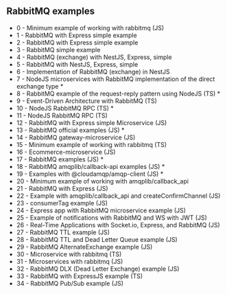 ## RabbitMQ examples

- 0 - Minimum example of working with rabbitmq (JS)
- 1 - RabbitMQ with Express simple example
- 2 - RabbitMQ with Express simple example
- 3 - RabbitMQ simple example
- 4 - RabbitMQ (exchange) with NestJS, Express, simple
- 5 - RabbitMQ with NestJS, Express, simple
- 6 - Implementation of RabbitMQ (exchange) in NestJS
- 7 - NodeJS microservices with RabbitMQ implementation of the direct exchange type \*
- 8 - RabbitMQ example of the request-reply pattern using NodeJS (TS) \*
- 9 - Event-Driven Architecture with RabbitMQ (TS)
- 10 - NodeJS RabbitMQ RPC (TS) \*
- 11 - NodeJS RabbitMQ RPC (TS)
- 12 - RabbitMQ with Express simple Microservice (JS)
- 13 - RabbitMQ official examples (JS) \*
- 14 - RabbitMQ gateway-microservice (JS)
- 15 - Minimum example of working with rabbitmq (TS)
- 16 - Ecommerce-microservice (JS)
- 17 - RabbitMQ examples (JS) \*
- 18 - RabbitMQ amqplib/callback-api examples (JS) \*
- 19 - Examples with @cloudamqp/amqp-client (JS) \*
- 20 - Minimum example of working with amqplib/callback_api
- 21 - RabbitMQ with Express (JS)
- 22 - Example with amqplib/callback_api and createConfirmChannel (JS)
- 23 - consumerTag example (JS)
- 24 - Express app with RabbitMQ microservice example (JS)
- 25 - Example of notifications with RabbitMQ and WS with JWT (JS)
- 26 - Real-Time Applications with Socket.io, Express, and RabbitMQ (JS)
- 27 - RabbitMQ TTL example (JS)
- 28 - RabbitMQ TTL and Dead Letter Queue example (JS)
- 29 - RabbitMQ AlternateExchange example (JS)
- 30 - Microservice with rabbitmq (TS)
- 31 - Microservices with rabbitmq (JS)
- 32 - RabbitMQ DLX (Dead Letter Exchange) example (JS)
- 33 - RabbitMQ with ExpressJS example (TS)
- 34 - RabbitMQ Pub/Sub example (JS)
